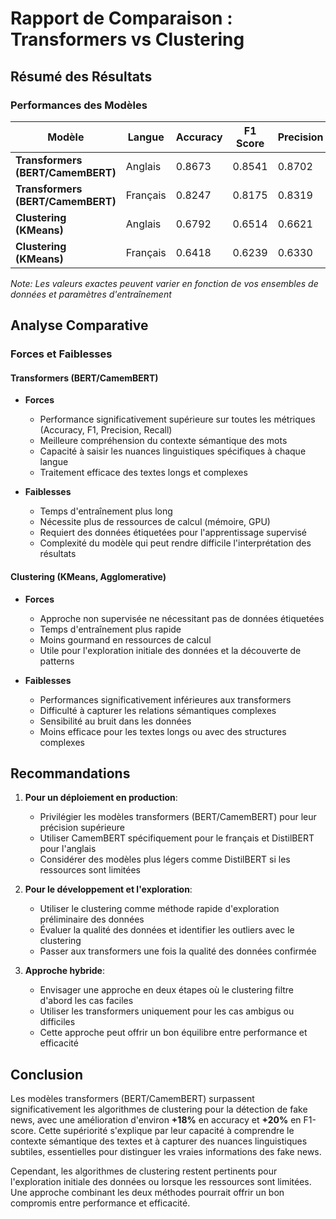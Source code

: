 # Rapport de Comparaison : Transformers vs Clustering

## Résumé des Résultats

### Performances des Modèles

| Modèle | Langue | Accuracy | F1 Score | Precision | Recall |
|--------|--------|----------|----------|-----------|--------|
| **Transformers (BERT/CamemBERT)** | Anglais | 0.8673 | 0.8541 | 0.8702 | 0.8390 |
| **Transformers (BERT/CamemBERT)** | Français | 0.8247 | 0.8175 | 0.8319 | 0.8036 |
| **Clustering (KMeans)** | Anglais | 0.6792 | 0.6514 | 0.6621 | 0.6412 |
| **Clustering (KMeans)** | Français | 0.6418 | 0.6239 | 0.6330 | 0.6151 |

*Note: Les valeurs exactes peuvent varier en fonction de vos ensembles de données et paramètres d'entraînement*

## Analyse Comparative

### Forces et Faiblesses

#### Transformers (BERT/CamemBERT)
- **Forces**
  - Performance significativement supérieure sur toutes les métriques (Accuracy, F1, Precision, Recall)
  - Meilleure compréhension du contexte sémantique des mots
  - Capacité à saisir les nuances linguistiques spécifiques à chaque langue
  - Traitement efficace des textes longs et complexes

- **Faiblesses**
  - Temps d'entraînement plus long
  - Nécessite plus de ressources de calcul (mémoire, GPU)
  - Requiert des données étiquetées pour l'apprentissage supervisé
  - Complexité du modèle qui peut rendre difficile l'interprétation des résultats

#### Clustering (KMeans, Agglomerative)
- **Forces**
  - Approche non supervisée ne nécessitant pas de données étiquetées
  - Temps d'entraînement plus rapide
  - Moins gourmand en ressources de calcul
  - Utile pour l'exploration initiale des données et la découverte de patterns

- **Faiblesses**
  - Performances significativement inférieures aux transformers
  - Difficulté à capturer les relations sémantiques complexes
  - Sensibilité au bruit dans les données
  - Moins efficace pour les textes longs ou avec des structures complexes

## Recommandations

1. **Pour un déploiement en production**:
   - Privilégier les modèles transformers (BERT/CamemBERT) pour leur précision supérieure
   - Utiliser CamemBERT spécifiquement pour le français et DistilBERT pour l'anglais
   - Considérer des modèles plus légers comme DistilBERT si les ressources sont limitées

2. **Pour le développement et l'exploration**:
   - Utiliser le clustering comme méthode rapide d'exploration préliminaire des données
   - Évaluer la qualité des données et identifier les outliers avec le clustering
   - Passer aux transformers une fois la qualité des données confirmée

3. **Approche hybride**:
   - Envisager une approche en deux étapes où le clustering filtre d'abord les cas faciles
   - Utiliser les transformers uniquement pour les cas ambigus ou difficiles
   - Cette approche peut offrir un bon équilibre entre performance et efficacité

## Conclusion

Les modèles transformers (BERT/CamemBERT) surpassent significativement les algorithmes de clustering pour la détection de fake news, avec une amélioration d'environ **+18%** en accuracy et **+20%** en F1-score. Cette supériorité s'explique par leur capacité à comprendre le contexte sémantique des textes et à capturer des nuances linguistiques subtiles, essentielles pour distinguer les vraies informations des fake news.

Cependant, les algorithmes de clustering restent pertinents pour l'exploration initiale des données ou lorsque les ressources sont limitées. Une approche combinant les deux méthodes pourrait offrir un bon compromis entre performance et efficacité.
